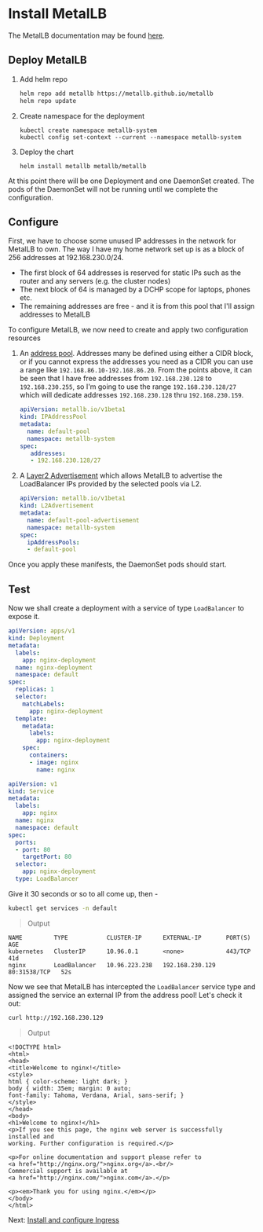 # Install MetalLB

The MetalLB documentation may be found [here](https://metallb.universe.tf/).

## Deploy MetalLB

1. Add helm repo
    ```bash
    helm repo add metallb https://metallb.github.io/metallb
    helm repo update
    ```
1. Create namespace for the deployment
    ```
    kubectl create namespace metallb-system
    kubectl config set-context --current --namespace metallb-system
    ```
1. Deploy the chart
    ```
    helm install metallb metallb/metallb
    ```

At this point there will be one Deployment and one DaemonSet created. The pods of the DaemonSet will not be running until we complete the configuration.

## Configure

First, we have to choose some unused IP addresses in the network for MetalLB to own. The way I have my home network set up is as a block of 256 addresses at 192.168.230.0/24.

* The first block of 64 addresses is reserved for static IPs such as the router and any servers (e.g. the cluster nodes)
* The next block of 64 is managed by a DCHP scope for laptops, phones etc.
* The remaining addresses are free - and it is from this pool that I'll assign addresses to MetalLB

To configure MetalLB, we now need to create and apply two configuration resources

1. An [address pool](https://metallb.universe.tf/apis/#metallb.io/v1beta1.IPAddressPool). Addresses many be defined using either a CIDR block, or if you cannot express the addresses you need as a CIDR you can use a range like `192.168.86.10-192.168.86.20`. From the points above, it can be seen that I have free addresses from `192.168.230.128` to `192.168.230.255`, so I'm going to use the range `192.168.230.128/27` which will dedicate addresses  `192.168.230.128` thru `192.168.230.159`.
    ```yaml
    apiVersion: metallb.io/v1beta1
    kind: IPAddressPool
    metadata:
      name: default-pool
      namespace: metallb-system
    spec:
       addresses:
       - 192.168.230.128/27
    ```
1. A [Layer2 Advertisement](https://metallb.universe.tf/apis/#metallb.io/v1beta1.L2Advertisement) which allows MetalLB  to advertise the LoadBalancer IPs provided by the selected pools via L2.
    ```yaml
    apiVersion: metallb.io/v1beta1
    kind: L2Advertisement
    metadata:
      name: default-pool-advertisement
      namespace: metallb-system
    spec:
      ipAddressPools:
      - default-pool
    ```
Once you apply these manifests, the DaemonSet pods should start.

## Test

Now we shall create a deployment with a service of type `LoadBalancer` to expose it.

```yaml
apiVersion: apps/v1
kind: Deployment
metadata:
  labels:
    app: nginx-deployment
  name: nginx-deployment
  namespace: default
spec:
  replicas: 1
  selector:
    matchLabels:
      app: nginx-deployment
  template:
    metadata:
      labels:
        app: nginx-deployment
    spec:
      containers:
      - image: nginx
        name: nginx
```

```yaml
apiVersion: v1
kind: Service
metadata:
  labels:
    app: nginx
  name: nginx
  namespace: default
spec:
  ports:
  - port: 80
    targetPort: 80
  selector:
    app: nginx-deployment
  type: LoadBalancer
```

Give it 30 seconds or so to all come up, then -

```bash
kubectl get services -n default
```

> Output

```
NAME         TYPE           CLUSTER-IP      EXTERNAL-IP       PORT(S)        AGE
kubernetes   ClusterIP      10.96.0.1       <none>            443/TCP        41d
nginx        LoadBalancer   10.96.223.238   192.168.230.129   80:31538/TCP   52s
```

Now we see that MetalLB has intercepted the `LoadBalancer` service type and assigned the service an external IP from the address pool! Let's check it out:

```bash
curl http://192.168.230.129
```

> Output

```
<!DOCTYPE html>
<html>
<head>
<title>Welcome to nginx!</title>
<style>
html { color-scheme: light dark; }
body { width: 35em; margin: 0 auto;
font-family: Tahoma, Verdana, Arial, sans-serif; }
</style>
</head>
<body>
<h1>Welcome to nginx!</h1>
<p>If you see this page, the nginx web server is successfully installed and
working. Further configuration is required.</p>

<p>For online documentation and support please refer to
<a href="http://nginx.org/">nginx.org</a>.<br/>
Commercial support is available at
<a href="http://nginx.com/">nginx.com</a>.</p>

<p><em>Thank you for using nginx.</em></p>
</body>
</html>
```

Next: [Install and configure Ingress](./02-install-ingress.md)